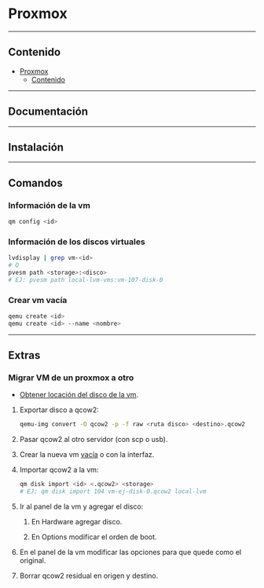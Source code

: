 # Proxmox

---

## Contenido

- [Proxmox](#proxmox)
  - [Contenido](#contenido)

---

## Documentación

---

## Instalación

---

## Comandos

### Información de la vm

```sh
qm config <id>
```

### Información de los discos virtuales

```sh
lvdisplay | grep vm-<id>
# O
pvesm path <storage>:<disco>
# EJ: pvesm path local-lvm-vms:vm-107-disk-0
```

### Crear vm vacía

```sh
qemu create <id>
qemu create <id> --name <nombre>
```

---

## Extras

### Migrar VM de un proxmox a otro

- [Obtener locación del disco de la vm](#información-de-los-discos-virtuales).

1. Exportar disco a qcow2:

    ```sh
    qemu-img convert -O qcow2 -p -f raw <ruta disco> <destino>.qcow2
    ```

2. Pasar qcow2 al otro servidor (con scp o usb).

3. Crear la nueva vm [vacía](#crear-vm-vacía) o con la interfaz.

4. Importar qcow2 a la vm:

    ```sh
    qm disk import <id> <.qcow2> <storage>
    # EJ: qm disk import 104 vm-ej-disk-0.qcow2 local-lvm
    ```

5. Ir al panel de la vm y agregar el disco:

   1. En Hardware agregar disco.

   2. En Options modificar el orden de boot.

6. En el panel de la vm modificar las opciones para que quede como el original.

7. Borrar qcow2 residual en origen y destino.
